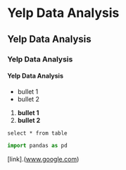 # Yelp Data Analysis

## Yelp Data Analysis

### Yelp Data Analysis

#### Yelp Data Analysis

- bullet 1
- bullet 2

1. **bullet 1**
2. **bullet 2**

```mysql
select * from table
```

```python
import pandas as pd
```

[link].(www.google.com)
